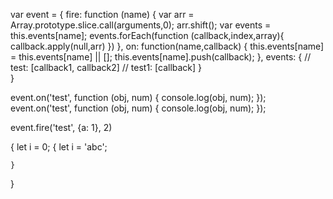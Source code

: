 var event = {
	fire: function (name) {
		var arr = Array.prototype.slice.call(arguments,0);
		arr.shift();
		var events = this.events[name];
		events.forEach(function (callback,index,array){
			callback.apply(null,arr)
		})
	},
	on: function(name,callback) {
		this.events[name] = this.events[name]  || [];
		this.events[name].push(callback);
	},
	events: {
		// test: [callback1, callback2]
		// test1: [callback]
	}  
}



event.on('test', function (obj, num) {
  console.log(obj, num);
});
event.on('test', function (obj, num) {
  console.log(obj, num);
});

event.fire('test', {a: 1}, 2)



{
	let i = 0;
	{
		let i = 'abc';

	}
}